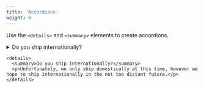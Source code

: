 ```yaml
---
title: 'Accordions'
weight: 6
---
```


Use the `<details>` and `<summary>` elements to create accordions.

<details>
  <summary>Do you ship internationally?</summary>
  <p>Unfortunately, we only ship domestically at this time, however we hope to ship internationally in the not too distant future.</p>
</details>

```
<details>
  <summary>Do you ship internationally?</summary>
  <p>Unfortunately, we only ship domestically at this time, however we hope to ship internationally in the not too distant future.</p>
</details>
```